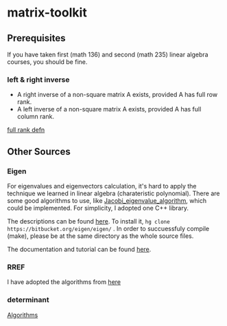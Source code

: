 # matrix-toolkit

## Prerequisites
If you have taken first (math 136) and second (math 235) linear algebra courses, you should be fine.
### left & right inverse
* A right inverse of a non-square matrix A exists, provided A has full row rank.
* A left inverse of a non-square matrix A exists, provided A has full column rank.

[full rank defn](https://www.cds.caltech.edu/~murray/amwiki/index.php/FAQ:_What_does_it_mean_for_a_non-square_matrix_to_be_full_rank%3F)

## Other Sources

### Eigen
For eigenvalues and eigenvectors calculation, it's hard to apply the technique we learned in linear algebra (charateristic polynomial). There are some good algorithms to use, like [Jacobi_eigenvalue_algorithm](https://en.wikipedia.org/wiki/Jacobi_eigenvalue_algorithm), which could be implemented. For simplicity, I adopted one C++ library. 

The descriptions can be found [here](http://eigen.tuxfamily.org/index.php?title=Main_Page). To install it, 
`
hg clone https://bitbucket.org/eigen/eigen/
` . In order to succuessfuly compile (make), please be at the same directory as the whole source files. 

The documentation and tutorial can be found [here](http://eigen.tuxfamily.org/dox/index.html). 

### RREF
I have adopted the algorithms from [here](http://rosettacode.org/wiki/Reduced_row_echelon_form#C.2B.2B)

### determinant
[Algorithms](https://www.tutorialspoint.com/cplusplus-program-to-compute-determinant-of-a-matrix)
